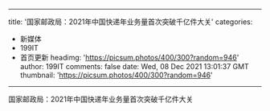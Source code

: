 
---
title: '国家邮政局：2021年中国快递年业务量首次突破千亿件大关'
categories: 
 - 新媒体
 - 199IT
 - 首页更新
headimg: 'https://picsum.photos/400/300?random=946'
author: 199IT
comments: false
date: Wed, 08 Dec 2021 13:01:37 GMT
thumbnail: 'https://picsum.photos/400/300?random=946'
---

<div>   
国家邮政局：2021年中国快递年业务量首次突破千亿件大关  
</div>
            